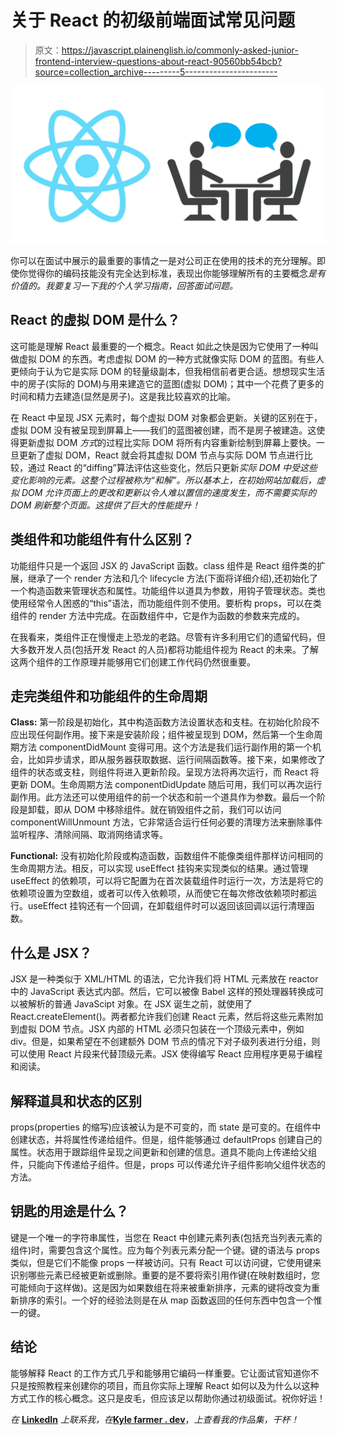 # 关于 React 的初级前端面试常见问题

> 原文：<https://javascript.plainenglish.io/commonly-asked-junior-frontend-interview-questions-about-react-90560bb54bcb?source=collection_archive---------5----------------------->

![](img/66f040e64c64da5bd5f3181a1061ab78.png)

你可以在面试中展示的最重要的事情之一是对公司正在使用的技术的充分理解。即使你觉得你的编码技能没有完全达到标准，表现出你能够理解所有的主要概念*是有价值的。我要复习一下我的个人学习指南，回答面试问题。*

## React 的虚拟 DOM 是什么？

这可能是理解 React 最重要的一个概念。React 如此之快是因为它使用了一种叫做虚拟 DOM 的东西。考虑虚拟 DOM 的一种方式就像实际 DOM 的蓝图。有些人更倾向于认为它是实际 DOM 的轻量级副本，但我相信前者更合适。想想现实生活中的房子(实际的 DOM)与用来建造它的蓝图(虚拟 DOM)；其中一个花费了更多的时间和精力去建造(显然是房子)。这是我比较喜欢的比喻。

在 React 中呈现 JSX 元素时，每个虚拟 DOM 对象都会更新。关键的区别在于，虚拟 DOM 没有被呈现到屏幕上——我们的蓝图被创建，而不是房子被建造。这使得更新虚拟 DOM *方式*的过程比实际 DOM 将所有内容重新绘制到屏幕上要快。一旦更新了虚拟 DOM，React 就会将其虚拟 DOM 节点与实际 DOM 节点进行比较，通过 React 的“diffing”算法评估这些变化，然后只更新*实际 DOM 中受这些变化影响的元素。这整个过程被称为“和解”。所以基本上，在初始网站加载后，虚拟 DOM 允许页面上的更改和更新以令人难以置信的速度发生，而不需要实际的 DOM 刷新整个页面。这提供了巨大的性能提升！*

## 类组件和功能组件有什么区别？

功能组件只是一个返回 JSX 的 JavaScript 函数。class 组件是 React 组件类的扩展，继承了一个 render 方法和几个 lifecycle 方法(下面将详细介绍),还初始化了一个构造函数来管理状态和属性。功能组件以道具为参数，用钩子管理状态。类也使用经常令人困惑的“this”语法，而功能组件则不使用。要析构 props，可以在类组件的 render 方法中完成。在函数组件中，它是作为函数的参数来完成的。

在我看来，类组件正在慢慢走上恐龙的老路。尽管有许多利用它们的遗留代码，但大多数开发人员(包括开发 React 的人员)都将功能组件视为 React 的未来。了解这两个组件的工作原理并能够用它们创建工作代码仍然很重要。

## 走完类组件和功能组件的生命周期

**Class:** 第一阶段是初始化，其中构造函数方法设置状态和支柱。在初始化阶段不应出现任何副作用。接下来是安装阶段；组件被呈现到 DOM，然后第一个生命周期方法 componentDidMount 变得可用。这个方法是我们运行副作用的第一个机会，比如异步请求，即从服务器获取数据、运行间隔函数等。接下来，如果修改了组件的状态或支柱，则组件将进入更新阶段。呈现方法将再次运行，而 React 将更新 DOM。生命周期方法 componentDidUpdate 随后可用，我们可以再次运行副作用。此方法还可以使用组件的前一个状态和前一个道具作为参数。最后一个阶段是卸载，即从 DOM 中移除组件。就在销毁组件之前，我们可以访问 componentWillUnmount 方法，它非常适合运行任何必要的清理方法来删除事件监听程序、清除间隔、取消网络请求等。

**Functional:** 没有初始化阶段或构造函数，函数组件不能像类组件那样访问相同的生命周期方法。相反，可以实现 useEffect 挂钩来实现类似的结果。通过管理 useEffect 的依赖项，可以将它配置为在首次装载组件时运行一次，方法是将它的依赖项设置为空数组，或者可以传入依赖项，从而使它在每次修改依赖项时都运行。useEffect 挂钩还有一个回调，在卸载组件时可以返回该回调以运行清理函数。

## 什么是 JSX？

JSX 是一种类似于 XML/HTML 的语法，它允许我们将 HTML 元素放在 reactor 中的 JavaScript 表达式内部。然后，它可以被像 Babel 这样的预处理器转换成可以被解析的普通 JavaScipt 对象。在 JSX 诞生之前，就使用了 React.createElement()。两者都允许我们创建 React 元素，然后将这些元素附加到虚拟 DOM 节点。JSX 内部的 HTML 必须只包装在一个顶级元素中，例如 div。但是，如果希望在不创建额外 DOM 节点的情况下对子级列表进行分组，则可以使用 React 片段来代替顶级元素。JSX 使得编写 React 应用程序更易于编程和阅读。

## 解释道具和状态的区别

props(properties 的缩写)应该被认为是不可变的，而 state 是可变的。在组件中创建状态，并将属性传递给组件。但是，组件能够通过 defaultProps 创建自己的属性。状态用于跟踪组件呈现之间更新和创建的信息。道具不能向上传递给父组件，只能向下传递给子组件。但是，props 可以传递允许子组件影响父组件状态的方法。

## 钥匙的用途是什么？

键是一个唯一的字符串属性，当您在 React 中创建元素列表(包括充当列表元素的组件)时，需要包含这个属性。应为每个列表元素分配一个键。键的语法与 props 类似，但是它们不能像 props 一样被访问。只有 React 可以访问键，它使用键来识别哪些元素已经被更新或删除。重要的是不要将索引用作键(在映射数组时，您可能倾向于这样做)。这是因为如果数组在将来被重新排序，元素的键将改变为重新排序的索引。一个好的经验法则是在从 map 函数返回的任何东西中包含一个惟一的键。

## 结论

能够解释 React 的工作方式几乎和能够用它编码一样重要。它让面试官知道你不只是按照教程来创建你的项目，而且你实际上理解 React 如何以及为什么以这种方式工作的核心概念。这只是皮毛，但应该足以帮助你通过初级面试。祝你好运！

*在* [**LinkedIn**](https://www.linkedin.com/in/kylefarmer85) *上联系我，在*[**Kyle farmer . dev**](https://kylefarmer.dev/)，*上查看我的作品集，干杯！*